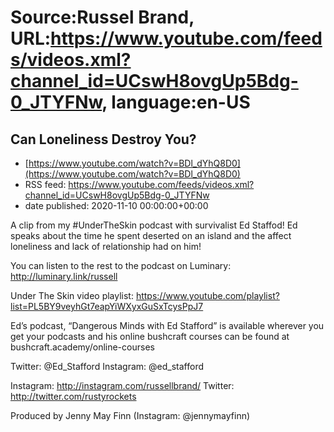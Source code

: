 # Source:Russel Brand, URL:https://www.youtube.com/feeds/videos.xml?channel_id=UCswH8ovgUp5Bdg-0_JTYFNw, language:en-US

## Can Loneliness Destroy You?
 - [https://www.youtube.com/watch?v=BDl_dYhQ8D0](https://www.youtube.com/watch?v=BDl_dYhQ8D0)
 - RSS feed: https://www.youtube.com/feeds/videos.xml?channel_id=UCswH8ovgUp5Bdg-0_JTYFNw
 - date published: 2020-11-10 00:00:00+00:00

A clip from my #UnderTheSkin podcast with survivalist Ed Staffod! Ed speaks about the time he spent deserted on an island and the affect loneliness and lack of relationship had on him!

You can listen to the rest to the podcast on Luminary:  http://luminary.link/russell

Under The Skin video playlist: https://www.youtube.com/playlist?list=PL5BY9veyhGt7eapYiWXyxGuSxTcysPpJ7

Ed’s podcast, “Dangerous Minds with Ed Stafford” is available wherever you get your podcasts and his online bushcraft courses can be found at bushcraft.academy/online-courses

Twitter: @Ed_Stafford 
Instagram: @ed_stafford

Instagram: http://instagram.com/russellbrand/
Twitter: http://twitter.com/rustyrockets

Produced by Jenny May Finn (Instagram: @jennymayfinn)

